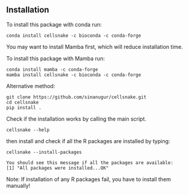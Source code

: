 Installation
------------
To install this package with conda run:

```
conda install cellsnake -c bioconda -c conda-forge 
```

You may want to install Mamba first, which will reduce installation time.

To install this package with Mamba run:

```
conda install mamba -c conda-forge
mamba install cellsnake -c bioconda -c conda-forge 
```

Alternative method:
```
git clone https://github.com/sinanugur/cellsnake.git
cd cellsnake
pip install .
```

Check if the installation works by calling the main script.
```
cellsnake --help
```

then install and check if all the R packages are installed by typing:
```
cellsnake --install-packages

You should see this message if all the packages are available:
[1] "All packages were installed...OK"
```

Note: If installation of any R packages fail, you have to install them manually!